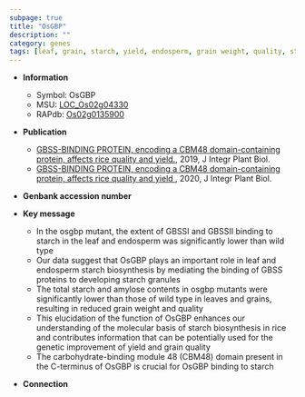 ```yaml
---
subpage: true
title: "OsGBP"
description: ""
category: genes
tags: [leaf, grain, starch, yield, endosperm, grain weight, quality, starch biosynthesis, grain quality]
---
```


* **Information**  
    + Symbol: OsGBP  
    + MSU: [LOC_Os02g04330](http://rice.plantbiology.msu.edu/cgi-bin/ORF_infopage.cgi?orf=LOC_Os02g04330)  
    + RAPdb: [Os02g0135900](http://rapdb.dna.affrc.go.jp/viewer/gbrowse_details/irgsp1?name=Os02g0135900)  

* **Publication**  
    + [GBSS-BINDING PROTEIN, encoding a CBM48 domain-containing protein, affects rice quality and yield.](http://www.ncbi.nlm.nih.gov/pubmed?term=GBSS-BINDING+PROTEIN,+encoding+a+CBM48+domain-containing+protein,+affects+rice+quality+and+yield.%5BTitle%5D), 2019, J Integr Plant Biol.
    + [GBSS-BINDING PROTEIN, encoding a CBM48 domain-containing protein, affects rice quality and yield ](http://www.ncbi.nlm.nih.gov/pubmed?term=GBSS-BINDING+PROTEIN,+encoding+a+CBM48+domain-containing+protein,+affects+rice+quality+and+yield+%5BTitle%5D), 2020, J Integr Plant Biol.

* **Genbank accession number**  

* **Key message**  
    + In the osgbp mutant, the extent of GBSSI and GBSSII binding to starch in the leaf and endosperm was significantly lower than wild type
    + Our data suggest that OsGBP plays an important role in leaf and endosperm starch biosynthesis by mediating the binding of GBSS proteins to developing starch granules
    + The total starch and amylose contents in osgbp mutants were significantly lower than those of wild type in leaves and grains, resulting in reduced grain weight and quality
    + This elucidation of the function of OsGBP enhances our understanding of the molecular basis of starch biosynthesis in rice and contributes information that can be potentially used for the genetic improvement of yield and grain quality
    + The carbohydrate-binding module 48 (CBM48) domain present in the C-terminus of OsGBP is crucial for OsGBP binding to starch

* **Connection**  



